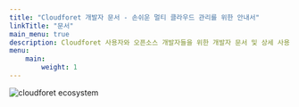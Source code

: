 ```yaml
---
title: "Cloudforet 개발자 문서 - 손쉬운 멀티 클라우드 관리를 위한 안내서"
linkTitle: "문서"
main_menu: true
description: Cloudforet 사용자와 오픈소스 개발자들을 위한 개발자 문서 및 상세 사용 가이드 페이지입니다.
menu:
    main:
        weight: 1
---
```

<img src="/images/documentation/cloudforet_ecosystem.jpeg" alt="cloudforet ecosystem">
